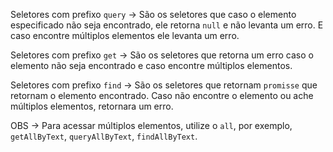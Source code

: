 Seletores com prefixo `query` -> São os seletores que caso o elemento especificado não seja encontrado, ele retorna `null` e não levanta um erro. E caso encontre múltiplos elementos ele levanta um erro.

Seletores com prefixo `get` -> São os seletores que retorna um erro caso o elemento não seja encontrado e caso encontre múltiplos elementos.

Seletores com prefixo `find` -> São os seletores que retornam `promisse`  que retornam o elemento encontrado. Caso não encontre o elemento ou ache múltiplos elementos, retornara um erro.

OBS -> Para acessar múltiplos elementos, utilize o `all`, por exemplo, `getAllByText`, `queryAllByText`, `findAllByText`.